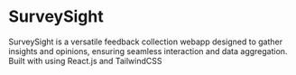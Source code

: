 # SurveySight
SurveySight is a versatile feedback collection webapp designed to gather insights and opinions, ensuring seamless interaction and data aggregation. Built with using React.js and TailwindCSS 

